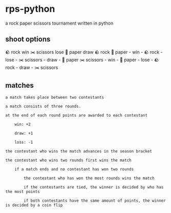# rps-python
a rock paper scissors tournament written in python

## shoot options
🪨 rock
    win
        ✂️ scissors
    lose
        📄 paper
    draw
        🪨 rock
📄 paper
    - win
        - 🪨 rock
    - lose
        - ✂️ scissors
    - draw
        - 📄 paper
✂️ scissors
    - win
        - 📄 paper
    - lose
        - 🪨 rock
    - draw
        - ✂️ scissors

## matches

    a match takes place between two contestants

    a match consists of three rounds.

    at the end of each round points are awarded to each contestant

        win: +2

        draw: +1

        loss: -1

    the contestant who wins the match advances in the season bracket

    the contestant who wins two rounds first wins the match

        if a match ends and no contestant has won two rounds

            the contestant who has won the most rounds wins the match

            if the contestants are tied, the winner is decided by who has the most points

            if both contestants have the same amount of points, the winner is decided by a coin flip
